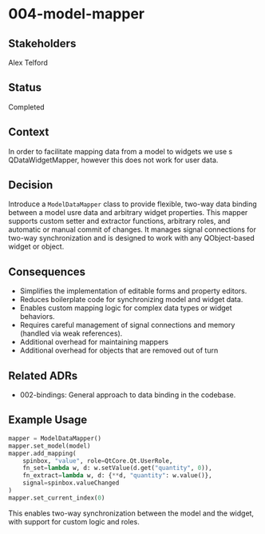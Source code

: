 # 004-model-mapper

## Stakeholders
Alex Telford

## Status
Completed

## Context

In order to facilitate mapping data from a model to widgets we use s QDataWidgetMapper, however this does not work for user data.

## Decision

Introduce a `ModelDataMapper` class to provide flexible, two-way data binding between a model usre data and arbitrary widget properties. This mapper supports custom setter and extractor functions, arbitrary roles, and automatic or manual commit of changes. It manages signal connections for two-way synchronization and is designed to work with any QObject-based widget or object.

## Consequences

- Simplifies the implementation of editable forms and property editors.
- Reduces boilerplate code for synchronizing model and widget data.
- Enables custom mapping logic for complex data types or widget behaviors.
- Requires careful management of signal connections and memory (handled via weak references).
- Additional overhead for maintaining mappers
- Additional overhead for objects that are removed out of turn

## Related ADRs
- 002-bindings: General approach to data binding in the codebase.

## Example Usage

```python
mapper = ModelDataMapper()
mapper.set_model(model)
mapper.add_mapping(
    spinbox, "value", role=QtCore.Qt.UserRole,
    fn_set=lambda w, d: w.setValue(d.get("quantity", 0)),
    fn_extract=lambda w, d: {**d, "quantity": w.value()},
    signal=spinbox.valueChanged
)
mapper.set_current_index(0)
```

This enables two-way synchronization between the model and the widget, with support for custom logic and roles.
